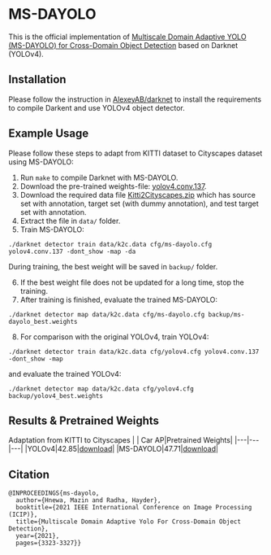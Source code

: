 # MS-DAYOLO
This is the official implementation of [Multiscale Domain Adaptive YOLO (MS-DAYOLO) for Cross-Domain Object Detection](https://ieeexplore.ieee.org/document/9506039) based on Darknet (YOLOv4).

## Installation
Please follow the instruction in [AlexeyAB/darknet](https://github.com/AlexeyAB/darknet) to install the requirements to compile Darkent and use YOLOv4 object detector. 

## Example Usage
Please follow these steps to adapt from KITTI dataset to Cityscapes dataset using MS-DAYOLO:

1. Run `make` to compile Darknet with MS-DAYOLO.
2. Download the pre-trained weights-file: [yolov4.conv.137](https://github.com/AlexeyAB/darknet/releases/download/darknet_yolo_v3_optimal/yolov4.conv.137).
3. Download the required data file [Kitti2Cityscapes.zip](https://drive.google.com/file/d/1HQmSt-8oDU4eSbOv2Gs-OC2JHQE5EMsI/view?usp=sharing) which has source set with annotation, target set (with dummy annotation), and test target set with annotation.
4. Extract the file in `data/` folder.
5. Train MS-DAYOLO:
```
./darknet detector train data/k2c.data cfg/ms-dayolo.cfg yolov4.conv.137 -dont_show -map -da
```
During training, the best weight will be saved in `backup/` folder.

6. If the best weight file does not be updated for a long time, stop the training.
7. After training is finished, evaluate the trained MS-DAYOLO:
```
./darknet detector map data/k2c.data cfg/ms-dayolo.cfg backup/ms-dayolo_best.weights
```
8. For comparison with the original YOLOv4, train YOLOv4:
```
./darknet detector train data/k2c.data cfg/yolov4.cfg yolov4.conv.137 -dont_show -map
```
and evaluate the trained YOLOv4:
```
./darknet detector map data/k2c.data cfg/yolov4.cfg backup/yolov4_best.weights
```

## Results & Pretrained Weights
Adaptation from KITTI to Cityscapes
|    | Car AP|Pretrained Weights|
|---|---|---|
|YOLOv4|42.85|[download](https://drive.google.com/file/d/1rzOKQM5l4xk7E40IbwzZ-Nv6TAjLZFF9/view?usp=sharing)|
|MS-DAYOLO|47.71|[download](https://drive.google.com/file/d/1SlMPSnmL42CKllA7CBaz7cgqBbAhfE-e/view?usp=sharing)|


## Citation
```
@INPROCEEDINGS{ms-dayolo,
  author={Hnewa, Mazin and Radha, Hayder},
  booktitle={2021 IEEE International Conference on Image Processing (ICIP)}, 
  title={Multiscale Domain Adaptive Yolo For Cross-Domain Object Detection}, 
  year={2021},
  pages={3323-3327}}
```
